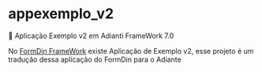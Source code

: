 # appexemplo_v2
:elephant: Aplicação Exemplo v2 em Adianti FrameWork 7.0

No [FormDin FrameWork](https://github.com/bjverde/formDin) existe Aplicação de Exemplo v2, esse projeto é um tradução dessa aplicação do FormDin para o Adiante
